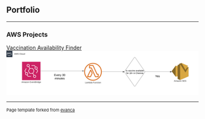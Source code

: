 ## Portfolio

---

### AWS Projects

[Vaccination Availability Finder](https://github.com/Shriranjanidev/vaccination-availability-lambda)
<img src="./vaccination_availability_notification_arch.png" width="900"/>

---
<p style="font-size:11px">Page template forked from <a href="https://github.com/evanca/quick-portfolio">evanca</a></p>
<!-- Remove above link if you don't want to attibute -->
